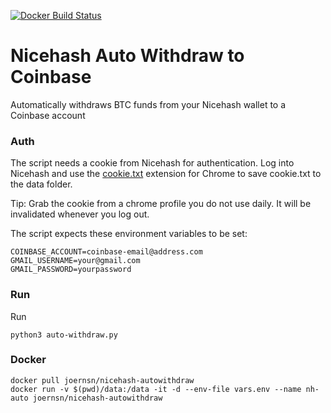 [![Docker Build Status](https://img.shields.io/docker/build/joernsn/nicehash-autowithdraw.svg?style=flat-square)]()

# Nicehash Auto Withdraw to Coinbase
Automatically withdraws BTC funds from your Nicehash wallet to a Coinbase account


### Auth
The script needs a cookie from Nicehash for authentication. Log into Nicehash and use the [cookie.txt](https://chrome.google.com/webstore/detail/cookiestxt/njabckikapfpffapmjgojcnbfjonfjfg?hl=en) extension for Chrome to save cookie.txt to the data folder.

Tip: Grab the cookie from a chrome profile you do not use daily. It will be invalidated whenever you log out.

The script expects these environment variables to be set:

	COINBASE_ACCOUNT=coinbase-email@address.com 
	GMAIL_USERNAME=your@gmail.com
	GMAIL_PASSWORD=yourpassword

### Run


Run

	python3 auto-withdraw.py
	
### Docker

	docker pull joernsn/nicehash-autowithdraw
	docker run -v $(pwd)/data:/data -it -d --env-file vars.env --name nh-auto joernsn/nicehash-autowithdraw
